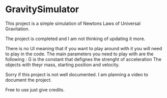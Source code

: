 # GravitySimulator
 
This project is a simple simulation of Newtons Laws of Universal Gravitation. 

The project is completed and I am not thinking of updating it more. 

There is no UI meaning that if you want to play around with it you will need to play in the code. 
The main parameters you need to play with are the following : 
G is the constant that defignes the strenght of acceleration
The objects with theyr mass, starting position and velocity. 

Sorry if this project is not well documented. I am planning a video to document the project. 

Free to use just give credits. 

